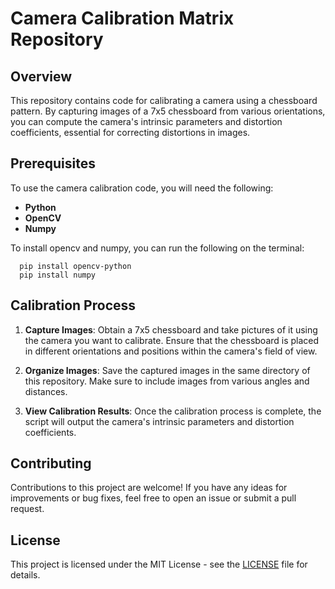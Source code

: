 # Camera Calibration Matrix Repository

## Overview
This repository contains code for calibrating a camera using a chessboard pattern. By capturing images of a 7x5 chessboard from various orientations, you can compute the camera's intrinsic parameters and distortion coefficients, essential for correcting distortions in images.

## Prerequisites
To use the camera calibration code, you will need the following:

- **Python**
- **OpenCV**
- **Numpy** 

To install opencv and numpy, you can run the following on the terminal:
```Terminal
  pip install opencv-python
  pip install numpy
```

## Calibration Process
1. **Capture Images**: Obtain a 7x5 chessboard and take pictures of it using the camera you want to calibrate. Ensure that the chessboard is placed in different orientations and positions within the camera's field of view.
 
2. **Organize Images**: Save the captured images in the same directory of this repository. Make sure to include images from various angles and distances.

3. **View Calibration Results**: Once the calibration process is complete, the script will output the camera's intrinsic parameters and distortion coefficients.

## Contributing
Contributions to this project are welcome! If you have any ideas for improvements or bug fixes, feel free to open an issue or submit a pull request.

## License
This project is licensed under the MIT License - see the [LICENSE](LICENSE) file for details.
